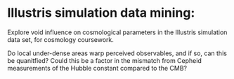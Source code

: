# Illustris simulation data mining:
Explore void influence on cosmological parameters in the Illustris simulation data set, for cosmology coursework. 

Do local under-dense areas warp perceived observables, and if so, can this be quanitfied? Could this be a factor in the mismatch from Cepheid measurements of the Hubble constant compared to the CMB?
